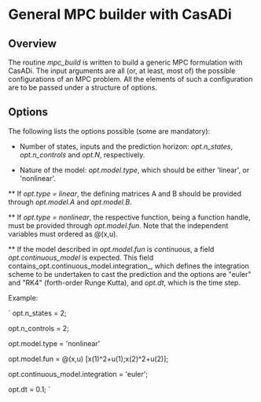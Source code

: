 # General MPC builder with CasADi

## Overview

The routine _mpc_build_ is written to build a generic MPC formulation with CasADi. The input arguments are all (or, at least, most of) the possible configurations of an MPC problem. All the elements of such a configuration are to be passed under a structure of options. 

## Options

The following lists the options possible (some are mandatory):

* Number of states, inputs and the prediction horizon: _opt.n_states_, _opt.n_controls_ and _opt.N_, respectively.

* Nature of the model: _opt.model.type_, which should be either 'linear', or 'nonlinear'.

** If _opt.type = linear_, the defining matrices A and B should be provided through _opt.model.A_ and _opt.model.B_.

** If _opt.type = nonlinear_, the respective function, being a function handle, must be provided through _opt.model.fun_. Note that the independent variables must ordered as @(x,u).

** If the model described in _opt.model.fun_ is *continuous*, a field _opt.continuous_model_ is expected. This field contains_opt.continuous_model.integration_, which defines the integration scheme to be undertaken to cast the prediction and the options are "euler" and "RK4" (forth-order Runge Kutta), and _opt.dt_, which is the time step.

Example:

`
opt.n_states   	= 2;

opt.n_controls 	= 2;

opt.model.type 	= 'nonlinear'

opt.model.fun  	= @(x,u) [x(1)^2+u(1);x(2)^2+u(2)];

opt.continuous_model.integration = 'euler';

opt.dt		= 0.1;
`